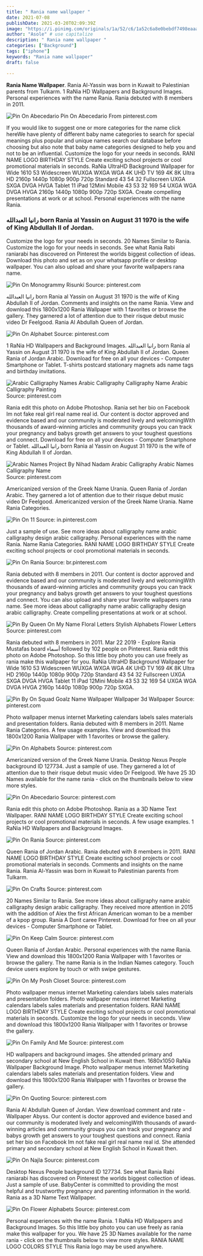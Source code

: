 ```yaml
---
title: " Rania name wallpaper "
date: 2021-07-08
publishDate: 2021-03-20T02:09:39Z
image: "https://i.pinimg.com/originals/1a/52/c6/1a52c6a8e0bebdf7498eaaa770f10c1a.jpg"
author: "Asole" # use capitalize
description: " Rania name wallpaper "
categories: ["Background"]
tags: ["iphone"]
keywords: "Rania name wallpaper"
draft: false

---
```



**Rania Name Wallpaper**. Rania Al-Yassin was born in Kuwait to Palestinian parents from Tulkarm. 1 RaNia HD Wallpapers and Background Images. Personal experiences with the name Rania. Rania debuted with 8 members in 2011.

![Pin On Abecedario](https://i.pinimg.com/originals/a9/1e/1a/a91e1a2ac10d4d6e2a9101bd1af1f144.jpg "Pin On Abecedario")
Pin On Abecedario From pinterest.com


If you would like to suggest one or more categories for the name click hereWe have plenty of different baby name categories to search for special meanings plus popular and unique names search our database before choosing but also note that baby name categories designed to help you and not to be an influential. Customize the logo for your needs in seconds. RANI NAME LOGO BIRTHDAY STYLE Create exciting school projects or cool promotional materials in seconds. RaNia UltraHD Background Wallpaper for Wide 1610 53 Widescreen WUXGA WXGA WGA 4K UHD TV 169 4K 8K Ultra HD 2160p 1440p 1080p 900p 720p Standard 43 54 32 Fullscreen UXGA SXGA DVGA HVGA Tablet 11 iPad 12Mini Mobile 43 53 32 169 54 UXGA WGA DVGA HVGA 2160p 1440p 1080p 900p 720p SXGA. Create compelling presentations at work or at school. Personal experiences with the name Rania.

### رانيا العبدالله born Rania al Yassin on August 31 1970 is the wife of King Abdullah II of Jordan.

Customize the logo for your needs in seconds. 20 Names Similar to Rania. Customize the logo for your needs in seconds. See what Rania Rabi raniarabi has discovered on Pinterest the worlds biggest collection of ideas. Download this photo and set as on your whatsapp profile or desktop wallpaper. You can also upload and share your favorite wallpapers rana name.


![Pin On Monogrammy Risunki](https://i.pinimg.com/originals/49/24/72/492472e847eb385b769b43b2e36a8cb5.jpg "Pin On Monogrammy Risunki")
Source: pinterest.com

رانيا العبدالله born Rania al Yassin on August 31 1970 is the wife of King Abdullah II of Jordan. Comments and insights on the name Rania. View and download this 1800x1200 Rania Wallpaper with 1 favorites or browse the gallery. They garnered a lot of attention due to their risque debut music video Dr Feelgood. Rania Al Abdullah Queen of Jordan.

![Pin On Alphabet](https://i.pinimg.com/600x315/11/c4/91/11c4917c2b86083e87d42adfbce7774d.jpg "Pin On Alphabet")
Source: pinterest.com

1 RaNia HD Wallpapers and Background Images. رانيا العبدالله born Rania al Yassin on August 31 1970 is the wife of King Abdullah II of Jordan. Queen Rania of Jordan Arabic. Download for free on all your devices - Computer Smartphone or Tablet. T-shirts postcard stationary magnets ads name tags and birthday invitations.

![Arabic Calligraphy Names Arabic Calligraphy Calligraphy Name Arabic Calligraphy Painting](https://i.pinimg.com/474x/80/2d/98/802d98ca2e00af93fb9b1bf578012ac5.jpg "Arabic Calligraphy Names Arabic Calligraphy Calligraphy Name Arabic Calligraphy Painting")
Source: pinterest.com

Rania edit this photo on Adobe Photoshop. Rania set her bio on Facebook Im not fake real girl real name real id. Our content is doctor approved and evidence based and our community is moderated lively and welcomingWith thousands of award-winning articles and community groups you can track your pregnancy and babys growth get answers to your toughest questions and connect. Download for free on all your devices - Computer Smartphone or Tablet. رانيا العبدالله born Rania al Yassin on August 31 1970 is the wife of King Abdullah II of Jordan.

![Arabic Names Project By Nihad Nadam Arabic Calligraphy Arabic Names Calligraphy Name](https://i.pinimg.com/originals/fe/23/74/fe23740fecf55a017a17682ba315a145.jpg "Arabic Names Project By Nihad Nadam Arabic Calligraphy Arabic Names Calligraphy Name")
Source: pinterest.com

Americanized version of the Greek Name Urania. Queen Rania of Jordan Arabic. They garnered a lot of attention due to their risque debut music video Dr Feelgood. Americanized version of the Greek Name Urania. Name Rania Categories.

![Pin On 11](https://i.pinimg.com/236x/eb/55/76/eb5576ed58bf6695f7c222e4b11e8342.jpg "Pin On 11")
Source: in.pinterest.com

Just a sample of use. See more ideas about calligraphy name arabic calligraphy design arabic calligraphy. Personal experiences with the name Rania. Name Rania Categories. RANI NAME LOGO BIRTHDAY STYLE Create exciting school projects or cool promotional materials in seconds.

![Pin On Rania](https://i.pinimg.com/564x/12/c3/1d/12c31d7a23ebed380826cf3ae368f39c.jpg "Pin On Rania")
Source: br.pinterest.com

Rania debuted with 8 members in 2011. Our content is doctor approved and evidence based and our community is moderated lively and welcomingWith thousands of award-winning articles and community groups you can track your pregnancy and babys growth get answers to your toughest questions and connect. You can also upload and share your favorite wallpapers rana name. See more ideas about calligraphy name arabic calligraphy design arabic calligraphy. Create compelling presentations at work or at school.

![Pin By Queen On My Name Floral Letters Stylish Alphabets Flower Letters](https://i.pinimg.com/originals/cd/1e/41/cd1e415d24d9abdac7da0ed4294a4012.jpg "Pin By Queen On My Name Floral Letters Stylish Alphabets Flower Letters")
Source: pinterest.com

Rania debuted with 8 members in 2011. Mar 22 2019 - Explore Rania Mustafas board أسماء followed by 102 people on Pinterest. Rania edit this photo on Adobe Photoshop. So this little boy photo you can use freely as rania make this wallpaper for you. RaNia UltraHD Background Wallpaper for Wide 1610 53 Widescreen WUXGA WXGA WGA 4K UHD TV 169 4K 8K Ultra HD 2160p 1440p 1080p 900p 720p Standard 43 54 32 Fullscreen UXGA SXGA DVGA HVGA Tablet 11 iPad 12Mini Mobile 43 53 32 169 54 UXGA WGA DVGA HVGA 2160p 1440p 1080p 900p 720p SXGA.

![Pin By On Squad Goalz Name Wallpaper Wallpaper 3d Wallpaper](https://i.pinimg.com/originals/4b/db/64/4bdb6471f18791e4a053f276fd661e23.jpg "Pin By On Squad Goalz Name Wallpaper Wallpaper 3d Wallpaper")
Source: pinterest.com

Photo wallpaper menus internet Marketing calendars labels sales materials and presentation folders. Rania debuted with 8 members in 2011. Name Rania Categories. A few usage examples. View and download this 1800x1200 Rania Wallpaper with 1 favorites or browse the gallery.

![Pin On Alphabets](https://i.pinimg.com/originals/ca/5b/4a/ca5b4acb2979fcb3c823a91576081f51.jpg "Pin On Alphabets")
Source: pinterest.com

Americanized version of the Greek Name Urania. Desktop Nexus People background ID 127734. Just a sample of use. They garnered a lot of attention due to their risque debut music video Dr Feelgood. We have 25 3D Names available for the name rania - click on the thumbnails below to view more styles.

![Pin On Abecedario](https://i.pinimg.com/originals/a9/1e/1a/a91e1a2ac10d4d6e2a9101bd1af1f144.jpg "Pin On Abecedario")
Source: pinterest.com

Rania edit this photo on Adobe Photoshop. Rania as a 3D Name Text Wallpaper. RANI NAME LOGO BIRTHDAY STYLE Create exciting school projects or cool promotional materials in seconds. A few usage examples. 1 RaNia HD Wallpapers and Background Images.

![Pin On Rania](https://i.pinimg.com/originals/f5/b2/00/f5b2005bf115fbf632c0346eb7d3688c.jpg "Pin On Rania")
Source: pinterest.com

Queen Rania of Jordan Arabic. Rania debuted with 8 members in 2011. RANI NAME LOGO BIRTHDAY STYLE Create exciting school projects or cool promotional materials in seconds. Comments and insights on the name Rania. Rania Al-Yassin was born in Kuwait to Palestinian parents from Tulkarm.

![Pin On Crafts](https://i.pinimg.com/originals/d7/f2/48/d7f24879a0ad003c8b9ab7d0b056d433.jpg "Pin On Crafts")
Source: pinterest.com

20 Names Similar to Rania. See more ideas about calligraphy name arabic calligraphy design arabic calligraphy. They received more attention in 2015 with the addition of Alex the first African American woman to be a member of a kpop group. Rania A Dont caree Pinterest. Download for free on all your devices - Computer Smartphone or Tablet.

![Pin On Keep Calm](https://i.pinimg.com/originals/61/bb/ef/61bbefdbdb27686ace314d0bcc73748d.jpg "Pin On Keep Calm")
Source: pinterest.com

Queen Rania of Jordan Arabic. Personal experiences with the name Rania. View and download this 1800x1200 Rania Wallpaper with 1 favorites or browse the gallery. The name Rania is in the Indian Names category. Touch device users explore by touch or with swipe gestures.

![Pin On My Posh Closet](https://i.pinimg.com/originals/ff/fd/07/fffd0786a21084c497cd76ccc7d234e0.jpg "Pin On My Posh Closet")
Source: pinterest.com

Photo wallpaper menus internet Marketing calendars labels sales materials and presentation folders. Photo wallpaper menus internet Marketing calendars labels sales materials and presentation folders. RANI NAME LOGO BIRTHDAY STYLE Create exciting school projects or cool promotional materials in seconds. Customize the logo for your needs in seconds. View and download this 1800x1200 Rania Wallpaper with 1 favorites or browse the gallery.

![Pin On Family And Me](https://i.pinimg.com/originals/b6/9e/49/b69e49aaeb329a81d41d50643e7d97e7.jpg "Pin On Family And Me")
Source: pinterest.com

HD wallpapers and background images. She attended primary and secondary school at New English School in Kuwait then. 1680x1050 RaNia Wallpaper Background Image. Photo wallpaper menus internet Marketing calendars labels sales materials and presentation folders. View and download this 1800x1200 Rania Wallpaper with 1 favorites or browse the gallery.

![Pin On Quoting](https://i.pinimg.com/600x315/c8/b8/9f/c8b89f9bd5db2e28ab3d1bdae8be0540.jpg "Pin On Quoting")
Source: pinterest.com

Rania Al Abdullah Queen of Jordan. View download comment and rate - Wallpaper Abyss. Our content is doctor approved and evidence based and our community is moderated lively and welcomingWith thousands of award-winning articles and community groups you can track your pregnancy and babys growth get answers to your toughest questions and connect. Rania set her bio on Facebook Im not fake real girl real name real id. She attended primary and secondary school at New English School in Kuwait then.

![Pin On Najla](https://i.pinimg.com/originals/94/bd/9c/94bd9c15639c5820c1761107049f61fc.jpg "Pin On Najla")
Source: pinterest.com

Desktop Nexus People background ID 127734. See what Rania Rabi raniarabi has discovered on Pinterest the worlds biggest collection of ideas. Just a sample of use. BabyCenter is committed to providing the most helpful and trustworthy pregnancy and parenting information in the world. Rania as a 3D Name Text Wallpaper.

![Pin On Flower Alphabets](https://i.pinimg.com/originals/1a/52/c6/1a52c6a8e0bebdf7498eaaa770f10c1a.jpg "Pin On Flower Alphabets")
Source: pinterest.com

Personal experiences with the name Rania. 1 RaNia HD Wallpapers and Background Images. So this little boy photo you can use freely as rania make this wallpaper for you. We have 25 3D Names available for the name rania - click on the thumbnails below to view more styles. RANIA NAME LOGO COLORS STYLE This Rania logo may be used anywhere.

